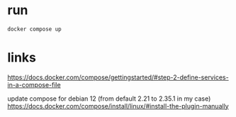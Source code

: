 # run

```bash
docker compose up
```

# links

https://docs.docker.com/compose/gettingstarted/#step-2-define-services-in-a-compose-file

update compose for debian 12 (from default 2.21 to 2.35.1 in my case) https://docs.docker.com/compose/install/linux/#install-the-plugin-manually